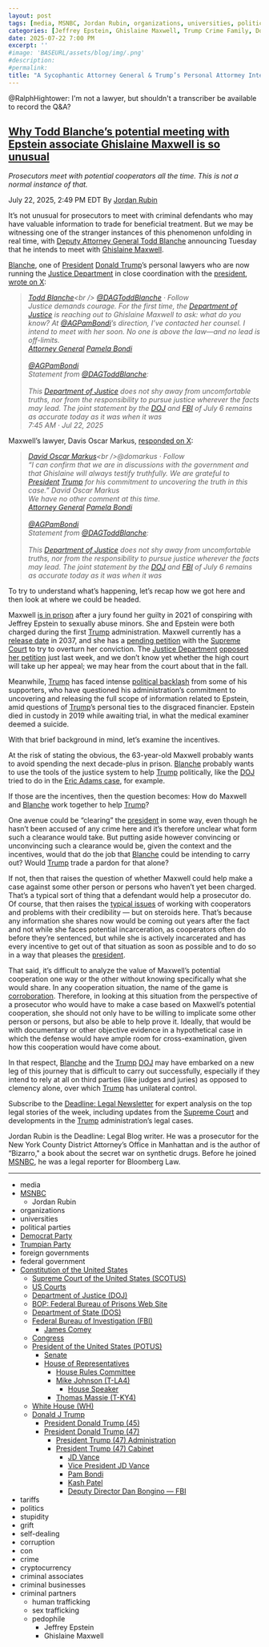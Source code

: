```yaml
---
layout: post
tags: [media, MSNBC, Jordan Rubin, organizations, universities, political parties, Democrat Party, Trumpian Party, foreign governments, federal government, Constitution of the United States, Supreme Court of the United States (SCOTUS), US Courts, Department of Justice (DOJ), BOP –  Federal Bureau of Prisons Web Site, Department of State (DOS), Federal Bureau of Investigation (FBI), James Comey, Congress, President of the United States (POTUS), Senate, House of Representatives, House Rules Committee, Mike Johnson (T-LA4), House Speaker, Thomas Massie (T-KY4), White House (WH), Donald J Trump, President Donald Trump (45), President Donald Trump (47), President Trump (47) Administration, President Trump (47) Cabinet, JD Vance, Vice President JD Vance, Pam Bondi, Kash Patel, Deputy Director Dan Bongino — FBI, tariffs, politics, stupidity, grift, self-dealing, corruption, con, crime, cryptocurrency, criminal associates, criminal businesses, criminal partners, human trafficking, sex trafficking, pedophile, Jeffrey Epstein, Ghislaine Maxwell]
categories: [Jeffrey Epstein, Ghislaine Maxwell, Trump Crime Family, Donald Trump]
date: 2025-07-22 7:00 PM
excerpt: ''
#image: 'BASEURL/assets/blog/img/.png'
#description:
#permalink:
title: "A Sycophantic Attorney General & Trump’s Personal Attormey Interviewing a Convicted Criminal That May Implicate Trump In the Epstein Files Is Ethically Wrong"
---
```



@RalphHightower: I'm not a lawyer, but shouldn't a transcriber be available to record the Q&A?

## [Why Todd Blanche’s potential meeting with Epstein associate Ghislaine Maxwell is so unusual](https://www.msnbc.com/deadline-white-house/deadline-legal-blog/ghislaine-maxwell-blanche-meeting-doj-epstein-trump-rcna220219)

*Prosecutors meet with potential cooperators all the time. This is not a normal instance of that.*

July 22, 2025, 2:49 PM EDT
By [Jordan Rubin](https://www.msnbc.com/author/jordan-rubin-ncpn1301611)

It’s not unusual for prosecutors to meet with criminal defendants who may have valuable information to trade for beneficial treatment. But we may be witnessing one of the stranger instances of this phenomenon unfolding in real time, with [Deputy Attorney General Todd Blanche](https://www.msnbc.com/deadline-white-house/deadline-legal-blog/trump-gag-order-trial-judge-merchan-todd-blanche-rcna148977) announcing Tuesday that he intends to meet with [Ghislaine Maxwell](https://www.msnbc.com/deadline-white-house/deadline-legal-blog/supreme-court-ghislaine-maxwell-appeal-epstein-trump-rcna220042).

[Blanche](https://www.justice.gov/dag/), one of [President](https://www.whitehouse.gov/) [Donald Trump](https://www.donaldjtrump.com/)’s personal lawyers who are now running the [Justice Department](https://www.justice.gov/) in close coordination with the [president](https://www.whitehouse.gov/), [wrote on X](https://x.com/DAGToddBlanche/status/1947623916538617946):

> *[Todd Blanche](https://twitter.com/DAGToddBlanche?)<br />
[@DAGToddBlanche](https://www.justice.gov/dag/) · Follow<br />Justice demands courage. For the first time, the [Department of Justice](https://www.justice.gov/) is reaching out to Ghislaine Maxwell to ask: what do you know? At [@AGPamBondi](https://www.justice.gov/ag/staff-profile/meet-attorney-general/)’s direction, I’ve contacted her counsel. I intend to meet with her soon. No one is above the law—and no lead is off-limits.<br />[Attorney General](https://www.justice.gov/) [Pamela Bondi](https://www.justice.gov/ag/staff-profile/meet-attorney-general/)<br /><br />
[@AGPamBondi](https://www.justice.gov/ag/staff-profile/meet-attorney-general/)<br />
Statement from [@DAGToddBlanche](https://www.justice.gov/dag/):<br /><br />This [Department of Justice](https://www.justice.gov/) does not shy away from uncomfortable truths, nor from the responsibility to pursue justice wherever the facts may lead.  The joint statement by the [DOJ](https://www.justice.gov/) and [FBI](https://www.fbi.gov/) of July 6 remains as accurate today as it was when it was<br />7:45 AM · Jul 22, 2025*

Maxwell’s lawyer, Davis Oscar Markus, [responded on X](https://x.com/domarkus/status/1947635346470015113):

> *[David Oscar Markus](https://twitter.com/domarkus?)<br />@domarkus · Follow<br />
“I can confirm that we are in discussions with the government and that Ghislaine will always testify truthfully. We are grateful to [President](https://www.whitehouse.gov/) [Trump](https://www.donaldjtrump.com/) for his commitment to uncovering the truth in this case.” David Oscar Markus <br />We have no other comment at this time.<br />[Attorney General](https://www.justice.gov/) [Pamela Bondi](https://www.justice.gov/ag/staff-profile/meet-attorney-general/)<br /><br />
[@AGPamBondi](https://www.justice.gov/ag/staff-profile/meet-attorney-general/)<br />Statement from [@DAGToddBlanche](https://www.justice.gov/dag/):<br /><br />This [Department of Justice](https://www.justice.gov/) does not shy away from uncomfortable truths, nor from the responsibility to pursue justice wherever the facts may lead.  The joint statement by the [DOJ](https://www.justice.gov/) and [FBI](https://www.fbi.gov/) of July 6 remains as accurate today as it was when it was*

To try to understand what’s happening, let’s recap how we got here and then look at where we could be headed.

Maxwell [is in prison](https://www.justice.gov/usao-sdny/pr/ghislaine-maxwell-sentenced-20-years-prison-conspiring-jeffrey-epstein-sexually-abuse) after a jury found her guilty in 2021 of conspiring with Jeffrey Epstein to sexually abuse minors. She and Epstein were both charged during the first [Trump](https://www.donaldjtrump.com/) administration. Maxwell currently has a [release date](https://www.bop.gov/inmateloc/) in 2037, and she has a [pending petition](https://www.supremecourt.gov/DocketPDF/24/24-1073/355252/20250424150144637_24-__PetitionForWritOfCertiorari.pdf) with the [Supreme Court](https://www.supremecourt.gov/) to try to overturn her conviction. The [Justice Department](https://www.justice.gov/) [opposed her petition](https://www.supremecourt.gov/DocketPDF/24/24-1073/365132/20250714161434468_24-1073_Maxwell_Opp.pdf) just last week, and we don’t know yet whether the high court will take up her appeal; we may hear from the court about that in the fall.

Meanwhile, [Trump](https://www.donaldjtrump.com/) has faced intense [political backlash](https://www.washingtonpost.com/politics/2025/07/20/trump-epstein-files-political-fallout-risks/) from some of his supporters, who have questioned his administration’s commitment to uncovering and releasing the full scope of information related to Epstein, amid questions of [Trump](https://www.donaldjtrump.com/)’s personal ties to the disgraced financier. Epstein died in custody in 2019 while awaiting trial, in what the medical examiner deemed a suicide.

With that brief background in mind, let’s examine the incentives.

At the risk of stating the obvious, the 63-year-old Maxwell probably wants to avoid spending the next decade-plus in prison. [Blanche](https://twitter.com/DAGToddBlanche?) probably wants to use the tools of the justice system to help [Trump](https://www.donaldjtrump.com/) politically, like the [DOJ](https://www.justice.gov/) tried to do in the [Eric Adams case](https://www.msnbc.com/deadline-white-house/deadline-legal-blog/emil-bove-confirmation-hearing-eric-adams-trump-rcna215074), for example.

If those are the incentives, then the question becomes: How do Maxwell and [Blanche](https://twitter.com/DAGToddBlanche?) work together to help [Trump](https://www.donaldjtrump.com/)?

One avenue could be “clearing” the [president](https://www.whitehouse.gov/) in some way, even though he hasn’t been accused of any crime here and it’s therefore unclear what form such a clearance would take. But putting aside however convincing or unconvincing such a clearance would be, given the context and the incentives, would that do the job that [Blanche](https://twitter.com/DAGToddBlanche?) could be intending to carry out? Would [Trump](https://www.donaldjtrump.com/) trade a pardon for that alone?

If not, then that raises the question of whether Maxwell could help make a case against some other person or persons who haven’t yet been charged. That’s a typical sort of thing that a defendant would help a prosecutor do. Of course, that then raises the [typical issues](https://www.msnbc.com/deadline-white-house/deadline-legal-blog/michael-cohen-donald-trump-hush-money-trial-rcna151745) of working with cooperators and problems with their credibility — but on steroids here. That’s because any information she shares now would be coming out years after the fact and not while she faces potential incarceration, as cooperators often do before they’re sentenced, but while she is actively incarcerated and has every incentive to get out of that situation as soon as possible and to do so in a way that pleases the [president](https://www.whitehouse.gov/).

That said, it’s difficult to analyze the value of Maxwell’s potential cooperation one way or the other without knowing specifically what she would share. In any cooperation situation, the name of the game is [corroboration](https://www.msnbc.com/deadline-white-house/deadline-legal-blog/trump-fraud-ruling-michael-cohen-rcna139658). Therefore, in looking at this situation from the perspective of a prosecutor who would have to make a case based on Maxwell’s potential cooperation, she should not only have to be willing to implicate some other person or persons, but also be able to help prove it. Ideally, that would be with documentary or other objective evidence in a hypothetical case in which the defense would have ample room for cross-examination, given how this cooperation would have come about.

In that respect, [Blanche](https://twitter.com/DAGToddBlanche?) and the [Trump](https://www.donaldjtrump.com/) [DOJ](https://www.justice.gov/) may have embarked on a new leg of this journey that is difficult to carry out successfully, especially if they intend to rely at all on third parties (like judges and juries) as opposed to clemency alone, over which [Trump](https://www.donaldjtrump.com/) has unilateral control.

Subscribe to the [Deadline: Legal Newsletter](https://link.msnbc.com/join/5ck/msnbc-deadlinelegal-signup-inline) for expert analysis on the top legal stories of the week, including updates from the [Supreme Court](https://www.supremecourt.gov/) and developments in the [Trump](https://www.donaldjtrump.com/) administration’s legal cases.

Jordan Rubin is the Deadline: Legal Blog writer. He was a prosecutor for the New York County District Attorney’s Office in Manhattan and is the author of “Bizarro," a book about the secret war on synthetic drugs. Before he joined [MSNBC](https://www.msnbc.com/), he was a legal reporter for Bloomberg Law.

----
- media
- [MSNBC](https://www.msnbc.com/)
    - Jordan Rubin
- organizations 
- universities 
- political parties
- [Democrat Party](https://www.democrats.org/)
- [Trumpian Party](https://www.gop.com/)
- foreign governments
- federal government 
- [Constitution of the United States](https://constitution.congress.gov/)
    - [Supreme Court of the United States (SCOTUS)](https://www.supremecourt.gov/)
    - [US Courts](https://www.uscourts.gov/)
    - [Department of Justice (DOJ)](https://www.justice.gov/)
    - [BOP: Federal Bureau of Prisons Web Site](https://www.bop.gov/)
   - [Department of State (DOS)](https://www.state.gov/)
    - [Federal Bureau of Investigation (FBI)](https://www.fbi.gov/)
        - [James Comey](https://www.fbi.gov/history/directors/james-b-comey)
    - [Congress](https://www.congress.gov/)
    - [President of the United States (POTUS)](https://www.whitehouse.gov/)
        - [Senate](https://www.senate.gov/)
        - [House of Representatives](https://www.house.gov/)
            - [House Rules Committee](https://rules.house.gov/)
            - [Mike Johnson (T-LA4)](https://mikejohnson.house.gov/)
                - [House Speaker](https://www.speaker.gov/) 
            - [Thomas Massie (T-KY4)](https://massie.house.gov/)
    - [White House (WH)](https://www.whitehouse.gov/)
    - [Donald J Trump](https://www.donaldjtrump.com/)
        - [President Donald Trump (45)](https://trumpwhitehouse.archives.gov/)
        - [President Donald Trump (47)](https://www.whitehouse.gov/administration/donald-j-trump/)
            - [President Trump (47) Administration](https://www.whitehouse.gov/administration/)
            - [President Trump (47) Cabinet](https://www.whitehouse.gov/administration/the-cabinet/)
                - [JD Vance](https://www.linkedin.com/in/jd-vance-770a9047/)
                - [Vice President JD Vance](https://www.whitehouse.gov/administration/jd-vance/)
                - [Pam Bondi](https://www.justice.gov/ag/staff-profile/meet-attorney-general)
                - [Kash Patel](https://www.fbi.gov/about/leadership-and-structure/director-patel)
                - [Deputy Director Dan Bongino — FBI](https://www.fbi.gov/about/leadership-and-structure/deputy-director-dan-bongino)
- tariffs
- politics
- stupidity
- grift
- self-dealing
- corruption
- con
- crime
- cryptocurrency 
- criminal associates
- criminal businesses
- criminal partners
    - human trafficking 
    - sex trafficking 
    - pedophile 
        - Jeffrey Epstein 
        - Ghislaine Maxwell
 
